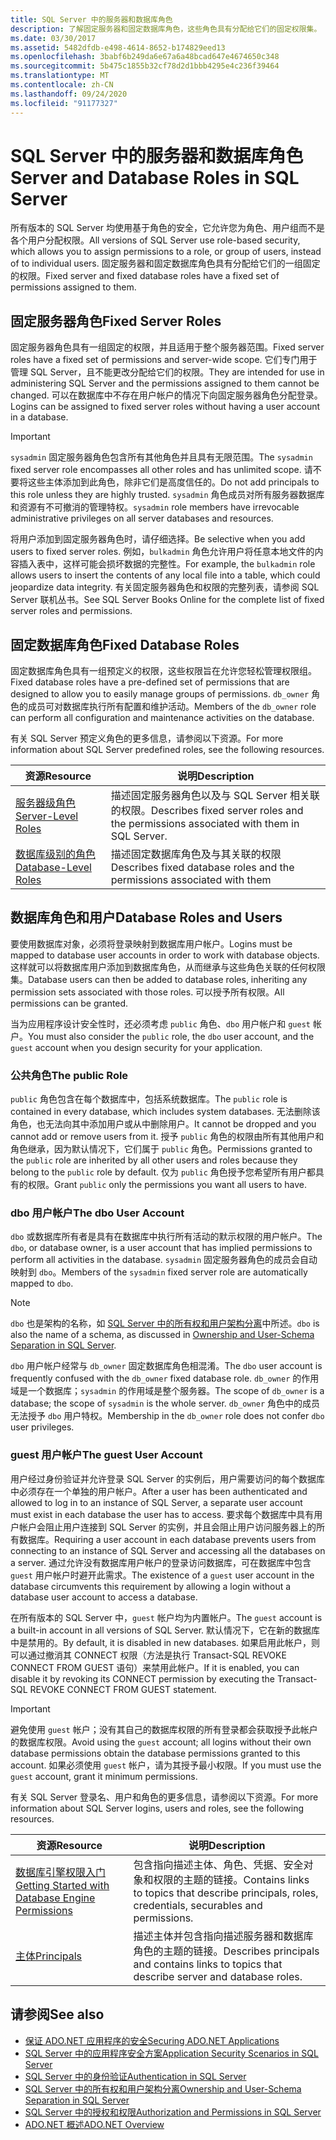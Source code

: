 ```yaml
---
title: SQL Server 中的服务器和数据库角色
description: 了解固定服务器和固定数据库角色，这些角色具有分配给它们的固定权限集。 SQL Server 使用基于角色的安全性。
ms.date: 03/30/2017
ms.assetid: 5482dfdb-e498-4614-8652-b174829eed13
ms.openlocfilehash: 3babf6b249da6e67a6a48bcad647e4674650c348
ms.sourcegitcommit: 5b475c1855b32cf78d2d1bbb4295e4c236f39464
ms.translationtype: MT
ms.contentlocale: zh-CN
ms.lasthandoff: 09/24/2020
ms.locfileid: "91177327"
---
```

# <a name="server-and-database-roles-in-sql-server"></a><span data-ttu-id="9d718-104">SQL Server 中的服务器和数据库角色</span><span class="sxs-lookup"><span data-stu-id="9d718-104">Server and Database Roles in SQL Server</span></span>

<span data-ttu-id="9d718-105">所有版本的 SQL Server 均使用基于角色的安全，它允许您为角色、用户组而不是各个用户分配权限。</span><span class="sxs-lookup"><span data-stu-id="9d718-105">All versions of SQL Server use role-based security, which allows you to assign permissions to a role, or group of users, instead of to individual users.</span></span> <span data-ttu-id="9d718-106">固定服务器和固定数据库角色具有分配给它们的一组固定的权限。</span><span class="sxs-lookup"><span data-stu-id="9d718-106">Fixed server and fixed database roles have a fixed set of permissions assigned to them.</span></span>  
  
## <a name="fixed-server-roles"></a><span data-ttu-id="9d718-107">固定服务器角色</span><span class="sxs-lookup"><span data-stu-id="9d718-107">Fixed Server Roles</span></span>  

 <span data-ttu-id="9d718-108">固定服务器角色具有一组固定的权限，并且适用于整个服务器范围。</span><span class="sxs-lookup"><span data-stu-id="9d718-108">Fixed server roles have a fixed set of permissions and server-wide scope.</span></span> <span data-ttu-id="9d718-109">它们专门用于管理 SQL Server，且不能更改分配给它们的权限。</span><span class="sxs-lookup"><span data-stu-id="9d718-109">They are intended for use in administering SQL Server and the permissions assigned to them cannot be changed.</span></span> <span data-ttu-id="9d718-110">可以在数据库中不存在用户帐户的情况下向固定服务器角色分配登录。</span><span class="sxs-lookup"><span data-stu-id="9d718-110">Logins can be assigned to fixed server roles without having a user account in a database.</span></span>  
  
> [!IMPORTANT]
> <span data-ttu-id="9d718-111">`sysadmin` 固定服务器角色包含所有其他角色并且具有无限范围。</span><span class="sxs-lookup"><span data-stu-id="9d718-111">The `sysadmin` fixed server role encompasses all other roles and has unlimited scope.</span></span> <span data-ttu-id="9d718-112">请不要将这些主体添加到此角色，除非它们是高度信任的。</span><span class="sxs-lookup"><span data-stu-id="9d718-112">Do not add principals to this role unless they are highly trusted.</span></span> <span data-ttu-id="9d718-113">`sysadmin` 角色成员对所有服务器数据库和资源有不可撤消的管理特权。</span><span class="sxs-lookup"><span data-stu-id="9d718-113">`sysadmin` role members have irrevocable administrative privileges on all server databases and resources.</span></span>  
  
 <span data-ttu-id="9d718-114">将用户添加到固定服务器角色时，请仔细选择。</span><span class="sxs-lookup"><span data-stu-id="9d718-114">Be selective when you add users to fixed server roles.</span></span> <span data-ttu-id="9d718-115">例如，`bulkadmin` 角色允许用户将任意本地文件的内容插入表中，这样可能会损坏数据的完整性。</span><span class="sxs-lookup"><span data-stu-id="9d718-115">For example, the `bulkadmin` role allows users to insert the contents of any local file into a table, which could jeopardize data integrity.</span></span> <span data-ttu-id="9d718-116">有关固定服务器角色和权限的完整列表，请参阅 SQL Server 联机丛书。</span><span class="sxs-lookup"><span data-stu-id="9d718-116">See SQL Server Books Online for the complete list of fixed server roles and permissions.</span></span>  
  
## <a name="fixed-database-roles"></a><span data-ttu-id="9d718-117">固定数据库角色</span><span class="sxs-lookup"><span data-stu-id="9d718-117">Fixed Database Roles</span></span>  

 <span data-ttu-id="9d718-118">固定数据库角色具有一组预定义的权限，这些权限旨在允许您轻松管理权限组。</span><span class="sxs-lookup"><span data-stu-id="9d718-118">Fixed database roles have a pre-defined set of permissions that are designed to allow you to easily manage groups of permissions.</span></span> <span data-ttu-id="9d718-119">`db_owner` 角色的成员可对数据库执行所有配置和维护活动。</span><span class="sxs-lookup"><span data-stu-id="9d718-119">Members of the `db_owner` role can perform all configuration and maintenance activities on the database.</span></span>  
  
 <span data-ttu-id="9d718-120">有关 SQL Server 预定义角色的更多信息，请参阅以下资源。</span><span class="sxs-lookup"><span data-stu-id="9d718-120">For more information about SQL Server predefined roles, see the following resources.</span></span>  
  
|<span data-ttu-id="9d718-121">资源</span><span class="sxs-lookup"><span data-stu-id="9d718-121">Resource</span></span>|<span data-ttu-id="9d718-122">说明</span><span class="sxs-lookup"><span data-stu-id="9d718-122">Description</span></span>|  
|--------------|-----------------|  
|[<span data-ttu-id="9d718-123">服务器级角色</span><span class="sxs-lookup"><span data-stu-id="9d718-123">Server-Level Roles</span></span>](/sql/relational-databases/security/authentication-access/server-level-roles)|<span data-ttu-id="9d718-124">描述固定服务器角色以及与 SQL Server 相关联的权限。</span><span class="sxs-lookup"><span data-stu-id="9d718-124">Describes fixed server roles and the permissions associated with them in SQL Server.</span></span>|  
|[<span data-ttu-id="9d718-125">数据库级别的角色</span><span class="sxs-lookup"><span data-stu-id="9d718-125">Database-Level Roles</span></span>](/sql/relational-databases/security/authentication-access/database-level-roles)|<span data-ttu-id="9d718-126">描述固定数据库角色及与其关联的权限</span><span class="sxs-lookup"><span data-stu-id="9d718-126">Describes fixed database roles and the permissions associated with them</span></span>|  
  
## <a name="database-roles-and-users"></a><span data-ttu-id="9d718-127">数据库角色和用户</span><span class="sxs-lookup"><span data-stu-id="9d718-127">Database Roles and Users</span></span>  

 <span data-ttu-id="9d718-128">要使用数据库对象，必须将登录映射到数据库用户帐户。</span><span class="sxs-lookup"><span data-stu-id="9d718-128">Logins must be mapped to database user accounts in order to work with database objects.</span></span> <span data-ttu-id="9d718-129">这样就可以将数据库用户添加到数据库角色，从而继承与这些角色关联的任何权限集。</span><span class="sxs-lookup"><span data-stu-id="9d718-129">Database users can then be added to database roles, inheriting any permission sets associated with those roles.</span></span> <span data-ttu-id="9d718-130">可以授予所有权限。</span><span class="sxs-lookup"><span data-stu-id="9d718-130">All permissions can be granted.</span></span>  
  
 <span data-ttu-id="9d718-131">当为应用程序设计安全性时，还必须考虑 `public` 角色、`dbo` 用户帐户和 `guest` 帐户。</span><span class="sxs-lookup"><span data-stu-id="9d718-131">You must also consider the `public` role, the `dbo` user account, and the `guest` account when you design security for your application.</span></span>  
  
### <a name="the-public-role"></a><span data-ttu-id="9d718-132">公共角色</span><span class="sxs-lookup"><span data-stu-id="9d718-132">The public Role</span></span>  

 <span data-ttu-id="9d718-133">`public` 角色包含在每个数据库中，包括系统数据库。</span><span class="sxs-lookup"><span data-stu-id="9d718-133">The `public` role is contained in every database, which includes system databases.</span></span> <span data-ttu-id="9d718-134">无法删除该角色，也无法向其中添加用户或从中删除用户。</span><span class="sxs-lookup"><span data-stu-id="9d718-134">It cannot be dropped and you cannot add or remove users from it.</span></span> <span data-ttu-id="9d718-135">授予 `public` 角色的权限由所有其他用户和角色继承，因为默认情况下，它们属于 `public` 角色。</span><span class="sxs-lookup"><span data-stu-id="9d718-135">Permissions granted to the `public` role are inherited by all other users and roles because they belong to the `public` role by default.</span></span> <span data-ttu-id="9d718-136">仅为 `public` 角色授予您希望所有用户都具有的权限。</span><span class="sxs-lookup"><span data-stu-id="9d718-136">Grant `public` only the permissions you want all users to have.</span></span>  
  
### <a name="the-dbo-user-account"></a><span data-ttu-id="9d718-137">dbo 用户帐户</span><span class="sxs-lookup"><span data-stu-id="9d718-137">The dbo User Account</span></span>  

 <span data-ttu-id="9d718-138">`dbo` 或数据库所有者是具有在数据库中执行所有活动的默示权限的用户帐户。</span><span class="sxs-lookup"><span data-stu-id="9d718-138">The `dbo`, or database owner, is a user account that has implied permissions to perform all activities in the database.</span></span> <span data-ttu-id="9d718-139">`sysadmin` 固定服务器角色的成员会自动映射到 `dbo`。</span><span class="sxs-lookup"><span data-stu-id="9d718-139">Members of the `sysadmin` fixed server role are automatically mapped to `dbo`.</span></span>  
  
> [!NOTE]
> <span data-ttu-id="9d718-140">`dbo` 也是架构的名称，如 [SQL Server 中的所有权和用户架构分离](ownership-and-user-schema-separation-in-sql-server.md)中所述。</span><span class="sxs-lookup"><span data-stu-id="9d718-140">`dbo` is also the name of a schema, as discussed in [Ownership and User-Schema Separation in SQL Server](ownership-and-user-schema-separation-in-sql-server.md).</span></span>  
  
 <span data-ttu-id="9d718-141">`dbo` 用户帐户经常与 `db_owner` 固定数据库角色相混淆。</span><span class="sxs-lookup"><span data-stu-id="9d718-141">The `dbo` user account is frequently confused with the `db_owner` fixed database role.</span></span> <span data-ttu-id="9d718-142">`db_owner` 的作用域是一个数据库；`sysadmin` 的作用域是整个服务器。</span><span class="sxs-lookup"><span data-stu-id="9d718-142">The scope of `db_owner` is a database; the scope of `sysadmin` is the whole server.</span></span> <span data-ttu-id="9d718-143">`db_owner` 角色中的成员无法授予 `dbo` 用户特权。</span><span class="sxs-lookup"><span data-stu-id="9d718-143">Membership in the `db_owner` role does not confer `dbo` user privileges.</span></span>  
  
### <a name="the-guest-user-account"></a><span data-ttu-id="9d718-144">guest 用户帐户</span><span class="sxs-lookup"><span data-stu-id="9d718-144">The guest User Account</span></span>  

 <span data-ttu-id="9d718-145">用户经过身份验证并允许登录 SQL Server 的实例后，用户需要访问的每个数据库中必须存在一个单独的用户帐户。</span><span class="sxs-lookup"><span data-stu-id="9d718-145">After a user has been authenticated and allowed to log in to an instance of SQL Server, a separate user account must exist in each database the user has to access.</span></span> <span data-ttu-id="9d718-146">要求每个数据库中具有用户帐户会阻止用户连接到 SQL Server 的实例，并且会阻止用户访问服务器上的所有数据库。</span><span class="sxs-lookup"><span data-stu-id="9d718-146">Requiring a user account in each database prevents users from connecting to an instance of SQL Server and accessing all the databases on a server.</span></span> <span data-ttu-id="9d718-147">通过允许没有数据库用户帐户的登录访问数据库，可在数据库中包含 `guest` 用户帐户时避开此需求。</span><span class="sxs-lookup"><span data-stu-id="9d718-147">The existence of a `guest` user account in the database circumvents this requirement by allowing a login without a database user account to access a database.</span></span>  
  
 <span data-ttu-id="9d718-148">在所有版本的 SQL Server 中，`guest` 帐户均为内置帐户。</span><span class="sxs-lookup"><span data-stu-id="9d718-148">The `guest` account is a built-in account in all versions of SQL Server.</span></span> <span data-ttu-id="9d718-149">默认情况下，它在新的数据库中是禁用的。</span><span class="sxs-lookup"><span data-stu-id="9d718-149">By default, it is disabled in new databases.</span></span> <span data-ttu-id="9d718-150">如果启用此帐户，则可以通过撤消其 CONNECT 权限（方法是执行 Transact-SQL REVOKE CONNECT FROM GUEST 语句）来禁用此帐户。</span><span class="sxs-lookup"><span data-stu-id="9d718-150">If it is enabled, you can disable it by revoking its CONNECT permission by executing the Transact-SQL REVOKE CONNECT FROM GUEST statement.</span></span>  
  
> [!IMPORTANT]
> <span data-ttu-id="9d718-151">避免使用 `guest` 帐户；没有其自己的数据库权限的所有登录都会获取授予此帐户的数据库权限。</span><span class="sxs-lookup"><span data-stu-id="9d718-151">Avoid using the `guest` account; all logins without their own database permissions obtain the database permissions granted to this account.</span></span> <span data-ttu-id="9d718-152">如果必须使用 `guest` 帐户，请为其授予最小权限。</span><span class="sxs-lookup"><span data-stu-id="9d718-152">If you must use the `guest` account, grant it minimum permissions.</span></span>  
  
 <span data-ttu-id="9d718-153">有关 SQL Server 登录名、用户和角色的更多信息，请参阅以下资源。</span><span class="sxs-lookup"><span data-stu-id="9d718-153">For more information about SQL Server logins, users and roles, see the following resources.</span></span>  
  
|<span data-ttu-id="9d718-154">资源</span><span class="sxs-lookup"><span data-stu-id="9d718-154">Resource</span></span>|<span data-ttu-id="9d718-155">说明</span><span class="sxs-lookup"><span data-stu-id="9d718-155">Description</span></span>|  
|--------------|-----------------|  
|[<span data-ttu-id="9d718-156">数据库引擎权限入门</span><span class="sxs-lookup"><span data-stu-id="9d718-156">Getting Started with Database Engine Permissions</span></span>](/sql/relational-databases/security/authentication-access/getting-started-with-database-engine-permissions)|<span data-ttu-id="9d718-157">包含指向描述主体、角色、凭据、安全对象和权限的主题的链接。</span><span class="sxs-lookup"><span data-stu-id="9d718-157">Contains links to topics that describe principals, roles, credentials, securables and permissions.</span></span>|  
|[<span data-ttu-id="9d718-158">主体</span><span class="sxs-lookup"><span data-stu-id="9d718-158">Principals</span></span>](/sql/relational-databases/security/authentication-access/principals-database-engine)|<span data-ttu-id="9d718-159">描述主体并包含指向描述服务器和数据库角色的主题的链接。</span><span class="sxs-lookup"><span data-stu-id="9d718-159">Describes principals and contains links to topics that describe server and database roles.</span></span>|  
  
## <a name="see-also"></a><span data-ttu-id="9d718-160">请参阅</span><span class="sxs-lookup"><span data-stu-id="9d718-160">See also</span></span>

- [<span data-ttu-id="9d718-161">保证 ADO.NET 应用程序的安全</span><span class="sxs-lookup"><span data-stu-id="9d718-161">Securing ADO.NET Applications</span></span>](../securing-ado-net-applications.md)
- [<span data-ttu-id="9d718-162">SQL Server 中的应用程序安全方案</span><span class="sxs-lookup"><span data-stu-id="9d718-162">Application Security Scenarios in SQL Server</span></span>](application-security-scenarios-in-sql-server.md)
- [<span data-ttu-id="9d718-163">SQL Server 中的身份验证</span><span class="sxs-lookup"><span data-stu-id="9d718-163">Authentication in SQL Server</span></span>](authentication-in-sql-server.md)
- [<span data-ttu-id="9d718-164">SQL Server 中的所有权和用户架构分离</span><span class="sxs-lookup"><span data-stu-id="9d718-164">Ownership and User-Schema Separation in SQL Server</span></span>](ownership-and-user-schema-separation-in-sql-server.md)
- [<span data-ttu-id="9d718-165">SQL Server 中的授权和权限</span><span class="sxs-lookup"><span data-stu-id="9d718-165">Authorization and Permissions in SQL Server</span></span>](authorization-and-permissions-in-sql-server.md)
- [<span data-ttu-id="9d718-166">ADO.NET 概述</span><span class="sxs-lookup"><span data-stu-id="9d718-166">ADO.NET Overview</span></span>](../ado-net-overview.md)
